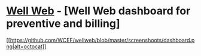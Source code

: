 # [Well Web](https://joinwell.io/) - [Well Web dashboard for preventive and billing]

[[https://github.com/WCEF/wellweb/blob/master/screenshoots/dashboard.png|alt=octocat]]


